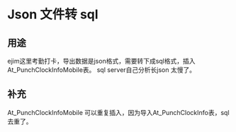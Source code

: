 # Json 文件转 sql

## 用途

ejim这里考勤打卡，导出数据是json格式，需要转下成sql格式，插入At_PunchClockInfoMobile表。
sql server自己分析长json 太慢了。


## 补充

At_PunchClockInfoMobile 可以重复插入，因为导入At_PunchClockInfo表，sql去重了。
